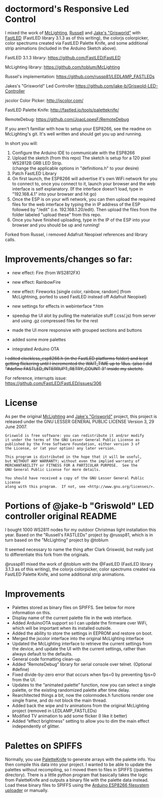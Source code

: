 # doctormord's Responsive Led Control
I mixed the work of [McLighting](https://github.com/toblum/McLighting), [Russell](https://github.com/russp81/LEDLAMP_FASTLEDs) and [Jake's "Grisworld"](https://github.com/jake-b/Griswold-LED-Controller) with [FastLED](https://github.com/FastLED/FastLED) (FastLED library 3.1.3 as of this writing), the colorjs colorpicker, color spectrums created via FastLED Palette Knife, and some additional strip animations (included in the Arduino Sketch above).

FastLED 3.1.3 library:
https://github.com/FastLED/FastLED

McLighting library:
https://github.com/toblum/McLighting

Russel's implementation:
https://github.com/russp81/LEDLAMP_FASTLEDs

Jakes's "Grisworld" Led Controller
https://github.com/jake-b/Griswold-LED-Controller

jscolor Color Picker:
http://jscolor.com/

FastLED Palette Knife:
http://fastled.io/tools/paletteknife/

RemoteDebug:
https://github.com/JoaoLopesF/RemoteDebug


If you aren't familiar with how to setup your ESP8266, see the readme on McLighting's git.  It's well written and should get you up and running.

In short you will:

1.  Configure the Arduino IDE to communicate with the ESP8266
2.  Upload the sketch (from this repo) The sketch is setup for a 120 pixel WS2812B GRB LED Strip.   
    (change the applicable options in "definitions.h" to your desire)
3.  Patch FastLED Library
4.  On first launch, the ESP8266 will advertise it's own WiFi network for you to connect to, once you connect to it, launch your browser
    and the web interface is self explanatory.  (If the interface doesn't load, type in "192.168.4.1" into your browser and hit go)
5.  Once the ESP is on your wifi network, you can then upload the required files for the web interface by typing the in IP address
    of the ESP followed by "/edit" (i.e. 192.168.1.20/edit).  Then upload the files from the folder labeled "upload these" from this         repo. 
6.  Once you have finished uploading, type in the IP of the ESP into your browser and you should be up and running!

Forked from Russel, i removed Adafruit Neopixel references and library calls.

# Improvements/changes so far:

* new effect: Fire (from WS2812FX)
* new effect: RainbowFire
* new effect: Fireworks [single color, rainbow, random] (from McLightning, ported to used FastLED instead off Adafruit Neopixel)
* new settings for effects in webinterface *.htm

* speedup the UI alot by pulling the materialize stuff (.css/.js) from server and using .gz compressed files for the rest
* made the UI more responsive with grouped sections and buttons
* added some more palettes
* integrated Arduino OTA 


~~I edited clockless_esp8266.h (in the FastLED platforms folder) and 
kept getting flickering until I incremented the WAIT_TIME up to 18us. 
(also I did "#define FASTLED_INTERRUPT_RETRY_COUNT 3" inside my sketch).~~

For reference, interrupts issue:  https://github.com/FastLED/FastLED/issues/306

# License

As per the original [McLighting](https://github.com/toblum/McLighting) and [Jake's "Grisworld"](https://github.com/jake-b/Griswold-LED-Controller) project, this project is released under the GNU LESSER GENERAL PUBLIC LICENSE Version 3, 29 June 2007.

	Griswold is free software: you can redistribute it and/or modify
	it under the terms of the GNU Lesser General Public License as 
	published by the Free Software Foundation, either version 3 of 
	the License, or (at your option) any later version.

	This program is distributed in the hope that it will be useful,
	but WITHOUT ANY WARRANTY; without even the implied warranty of
	MERCHANTABILITY or FITNESS FOR A PARTICULAR PURPOSE.  See the
	GNU General Public License for more details.

	You should have received a copy of the GNU Lesser General Public License
	along with this program.  If not, see <http://www.gnu.org/licenses/>.


# Portions of @jake-b "Griswold" LED controller original README

I bought 1000 WS2811 nodes for my outdoor Christmas light installation this year.
Based on the "Russell's FASTLEDs" project by @russp81, which is in turn based on the "McLighting" project by @toblum

It seemed necessary to name the thing after Clark Griswold, but really just to differentiate this fork from the originals.

@russp81 mixed the work of @toblum with the @FastLED (FastLED library 3.1.3 as of this writing), the colorjs colorpicker, color spectrums created via FastLED Palette Knife, and some additional strip animations.

# Improvements

- Palettes stored as binary files on SPIFFS.  See below for more information on this.
- Display name of the current palette file in the web interface.
- Added ArduinoOTA support so I can update the firmware over WiFi, which will be important when its installed outside.
- Added the ability to store the settings in EEPROM and restore on boot.
- Merged the jscolor interface into the original McLighting interface
- Updated the McLighting interface to retrieve the current settings from the device, and update the UI with the current settings, rather than always default to the defaults.
- General code formatting clean-up.
- Added “RemoteDebug” library for serial console over telnet. (Optional #define)
- Fixed divide-by-zero error that occurs when fps=0 by preventing fps=0 from the UI.
- Updates to the “animated palette” function, now you can select a single palette, or the existing randomized palette after time delay.
- Rearchitected things a bit, now the colormodes.h functions render one single frame, and do not block the main thread.
- Added back the wipe and tv animations from the original McLighting project (removed in LEDLAMP_FASTLEDs)
- Modified TV animation to add some flicker (I like it better)
- Added “effect brightness” setting to allow you to dim the main effect independently of glitter.

# Palettes on SPIFFS

Normally, you use [PaletteKnife](http://fastled.io/tools/paletteknife/) to generate arrays with the palette info.  You then compile this data into your project.  I wanted to be able to update the palettes without recompiling, so I moved them to files in SPIFFS (/palettes directory).  There is a little python program that basically takes the logic from PaletteKnife and outputs a binary file with the palette data instead.  Load these binary files to SPIFFS using the [Arduino ESP8266 filesystem uploader](https://github.com/esp8266/arduino-esp8266fs-plugin) or manually.
